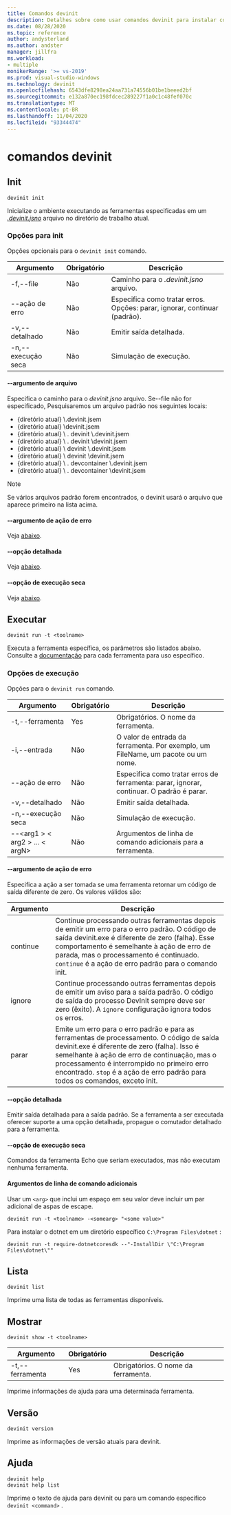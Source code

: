 ```yaml
---
title: Comandos devinit
description: Detalhes sobre como usar comandos devinit para instalar componentes.
ms.date: 08/28/2020
ms.topic: reference
author: andysterland
ms.author: andster
manager: jillfra
ms.workload:
- multiple
monikerRange: '>= vs-2019'
ms.prod: visual-studio-windows
ms.technology: devinit
ms.openlocfilehash: 6543dfe8298ea24aa731a74556b01be1beeed2bf
ms.sourcegitcommit: e132a870ec198fdcec289227f1a0c1c48fef070c
ms.translationtype: MT
ms.contentlocale: pt-BR
ms.lasthandoff: 11/04/2020
ms.locfileid: "93344474"
---
```

# <a name="devinit-commands"></a>comandos devinit

## <a name="init"></a>Init

```console
devinit init
```

Inicialize o ambiente executando as ferramentas especificadas em um [_.devinit.jsno_](devinit-json.md) arquivo no diretório de trabalho atual.  

### <a name="options-for-init"></a>Opções para init

Opções opcionais para o `devinit init` comando.

| Argumento             | Obrigatório | Descrição                                                               |
|----------------------|----------|---------------------------------------------------------------------------|
| -f,--file            | Não       | Caminho para o _.devinit.jsno_ arquivo.                                         |
| --ação de erro       | Não       | Especifica como tratar erros. Opções: parar, ignorar, continuar (padrão).|
| -v,--detalhado         | Não       | Emitir saída detalhada.                                                      |
| -n,--execução seca         | Não       | Simulação de execução.                                                                  |

#### <a name="--file-argument"></a>--argumento de arquivo

Especifica o caminho para o _devinit.jsno_ arquivo. Se--file não for especificado, Pesquisaremos um arquivo padrão nos seguintes locais:

* {diretório atual} \\.devinit.jsem
* {diretório atual} \\devinit.jsem
* {diretório atual} \\ . devinit \\.devinit.jsem
* {diretório atual} \\ . devinit \\devinit.jsem
* {diretório atual} \\ devinit \\.devinit.jsem
* {diretório atual} \\ devinit \\devinit.jsem
* {diretório atual} \\ . devcontainer \\.devinit.jsem
* {diretório atual} \\ . devcontainer \\devinit.jsem

> [!NOTE]
> Se vários arquivos padrão forem encontrados, o devinit usará o arquivo que aparece primeiro na lista acima.

#### <a name="--error-action-argument"></a>--argumento de ação de erro

Veja [abaixo](#options-for-run).

#### <a name="--verbose-switch"></a>--opção detalhada

Veja [abaixo](#options-for-run).

#### <a name="--dry-run-switch"></a>--opção de execução seca

Veja [abaixo](#options-for-run).

## <a name="run"></a>Executar

```console
devinit run -t <toolname>
```

Executa a ferramenta específica, os parâmetros são listados abaixo. Consulte a [documentação](devinit-tool-list.md) para cada ferramenta para uso específico.

### <a name="options-for-run"></a>Opções de execução

Opções para o `devinit run` comando.

| Argumento                                      | Obrigatório | Descrição                                                                          |
|-----------------------------------------------|----------|--------------------------------------------------------------------------------------|
| -t,--ferramenta                                     | Yes      | Obrigatórios. O nome da ferramenta.                                                             |
| -i,--entrada                                    | Não       | O valor de entrada da ferramenta. Por exemplo, um FileName, um pacote ou um nome.                     |
| --ação de erro                                | Não       | Especifica como tratar erros de ferramenta: parar, ignorar, continuar. O padrão é parar. |
| -v,--detalhado                                  | Não       | Emitir saída detalhada.                                                                 |
| -n,--execução seca                                  | Não       | Simulação de execução.                                                                             |
| --&lt;arg1 &gt; &lt; arg2 &gt; ... &lt; argN&gt;  | Não       | Argumentos de linha de comando adicionais para a ferramenta.                                       |

#### <a name="--error-action-argument"></a>--argumento de ação de erro

Especifica a ação a ser tomada se uma ferramenta retornar um código de saída diferente de zero. Os valores válidos são:

| Argumento | Descrição                                                                                                                                                                                                                                                                           |
|----------|---------------------------------------------------------------------------------------------------------------------------------------------------------------------------------------------------------------------------------------------------------------------------------------|
| continue | Continue processando outras ferramentas depois de emitir um erro para o erro padrão. O código de saída devinit.exe é diferente de zero (falha). Esse comportamento é semelhante à ação de erro de parada, mas o processamento é continuado. `continue` é a ação de erro padrão para o comando init.              |
| ignore   | Continue processando outras ferramentas depois de emitir um aviso para a saída padrão. O código de saída do processo DevInit sempre deve ser zero (êxito). A `ignore` configuração ignora todos os erros.                                                                                                      |
| parar     | Emite um erro para o erro padrão e para as ferramentas de processamento. O código de saída devinit.exe é diferente de zero (falha). Isso é semelhante à ação de erro de continuação, mas o processamento é interrompido no primeiro erro encontrado. `stop` é a ação de erro padrão para todos os comandos, exceto init. |

#### <a name="--verbose-switch"></a>--opção detalhada

Emitir saída detalhada para a saída padrão. Se a ferramenta a ser executada oferecer suporte a uma opção detalhada, propague o comutador detalhado para a ferramenta.

#### <a name="--dry-run-switch"></a>--opção de execução seca

Comandos da ferramenta Echo que seriam executados, mas não executam nenhuma ferramenta.

#### <a name="additional-command-line-arguments"></a>Argumentos de linha de comando adicionais

Usar um `<arg>` que inclui um espaço em seu valor deve incluir um par adicional de aspas de escape.

```console
devinit run -t <toolname> -<somearg> "<some value>"
```

Para instalar o dotnet em um diretório específico `C:\Program Files\dotnet` :

```console
devinit run -t require-dotnetcoresdk --"-InstallDir \"C:\Program Files\dotnet\""
```

## <a name="list"></a>Lista

```console
devinit list
```

Imprime uma lista de todas as ferramentas disponíveis.

## <a name="show"></a>Mostrar

```console
devinit show -t <toolname>
```

| Argumento       | Obrigatório | Descrição                                                                          |
|----------------|----------|--------------------------------------------------------------------------------------|
| -t,--ferramenta      | Yes      | Obrigatórios. O nome da ferramenta.                                                             |

Imprime informações de ajuda para uma determinada ferramenta.

## <a name="version"></a>Versão

```console
devinit version
```

Imprime as informações de versão atuais para devinit.

## <a name="help"></a>Ajuda

```console
devinit help
devinit help list
```

Imprime o texto de ajuda para devinit ou para um comando específico `devinit <command>` .
 
